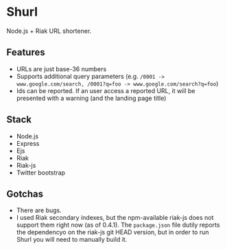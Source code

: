 # Shurl

Node.js + Riak URL shortener.

## Features

 - URLs are just base-36 numbers
 - Supports additional query parameters (e.g. `/0001 -> www.google.com/search, /0001?q=foo -> www.google.com/search?q=foo`)
 - Ids can be reported. If an user access a reported URL, it will be presented with a warning (and the landing page title)

## Stack

 - Node.js
 - Express
 - Ejs
 - Riak
 - Riak-js
 - Twitter bootstrap

## Gotchas

 - There are bugs.
 - I used Riak secondary indexes, but the npm-available riak-js does not support them right now (as of 0.4.1).
 The `package.json` file dutily reports the dependencyo on the riak-js git HEAD version,
 but in order to run Shurl you will need to manually build it.
 